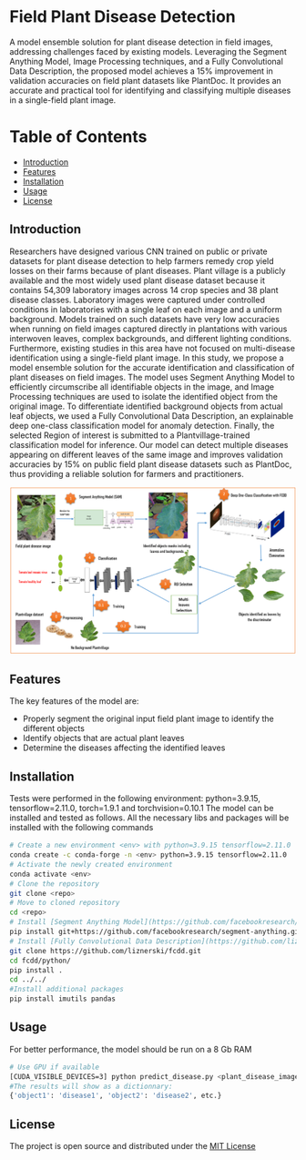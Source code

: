 # Field Plant Disease Detection

A model ensemble solution for plant disease detection in field images, addressing challenges faced by existing models. Leveraging the Segment Anything Model, Image Processing techniques, and a Fully Convolutional Data Description, the proposed model achieves a 15% improvement in validation accuracies on field plant datasets like PlantDoc. It provides an accurate and practical tool for identifying and classifying multiple diseases in a single-field plant image.

# Table of Contents

- [Introduction](#introduction)
- [Features](#features)
- [Installation](#installation)
- [Usage](#usage)
- [License](#license)

## Introduction

Researchers have designed various CNN trained on public or private datasets for plant disease detection to help farmers remedy crop yield losses on their farms because of plant diseases. Plant village is a publicly available and the most widely used plant disease dataset because it contains 54,309 laboratory images across 14 crop species and 38 plant disease classes. Laboratory images were captured under controlled conditions in laboratories with a single leaf on each image and a uniform background. Models trained on such datasets have very low accuracies when running on field images captured directly in plantations with various interwoven leaves, complex backgrounds, and different lighting conditions. Furthermore, existing studies in this area have not focused on multi-disease identification using a single-field plant image. In this study, we propose a model ensemble solution for the accurate identification and classification of plant diseases on field images. The model uses Segment Anything Model to efficiently circumscribe all identifiable objects in the image, and Image Processing techniques are used to isolate the identified object from the original image. To differentiate identified background objects from actual leaf objects, we used a Fully Convolutional Data Description, an explainable deep one-class classification model for anomaly detection. Finally, the selected Region of interest is submitted to a Plantvillage-trained classification model for inference. Our model can detect multiple diseases appearing on different leaves of the same image and improves validation accuracies by 15\% on public field plant disease datasets such as PlantDoc, thus providing a reliable solution for farmers and practitioners.

![Model Workflow](https://github.com/emmanuelmoupojou2/Field_Plant_Disease_Detection/blob/main/moupo25.PNG)

## Features

The key features of the model are:

- Properly segment the original input field plant image to identify the different objects
- Identify objects that are actual plant leaves
- Determine the diseases affecting the identified leaves

## Installation

Tests were performed in the following environment: python=3.9.15, tensorflow=2.11.0, torch=1.9.1 and torchvision=0.10.1
The model can be installed and tested as follows. All the necessary libs and packages will be installed with the following commands

```bash
# Create a new environment <env> with python=3.9.15 tensorflow=2.11.0 
conda create -c conda-forge -n <env> python=3.9.15 tensorflow=2.11.0 
# Activate the newly created environment
conda activate <env>
# Clone the repository
git clone <repo>
# Move to cloned repository
cd <repo>
# Install [Segment Anything Model](https://github.com/facebookresearch/segment-anything) by Meta AI Research
pip install git+https://github.com/facebookresearch/segment-anything.git
# Install [Fully Convolutional Data Description](https://github.com/liznerski/fcdd)
git clone https://github.com/liznerski/fcdd.git
cd fcdd/python/
pip install .
cd ../../
#Install additional packages
pip install imutils pandas
```
## Usage

For better performance, the model should be run on a 8 Gb RAM
```bash
# Use GPU if available
[CUDA_VISIBLE_DEVICES=3] python predict_disease.py <plant_disease_image_path> <number_objects>
#The results will show as a dictionnary:
{'object1': 'disease1', 'object2': 'disease2', etc.}
```
## License

The project is open source and distributed under the [MIT License](https://chat.openai.com/c/LICENSE)

